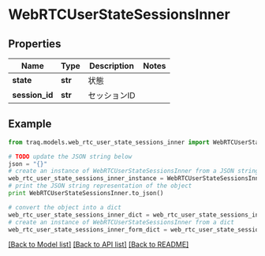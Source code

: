 # WebRTCUserStateSessionsInner


## Properties

Name | Type | Description | Notes
------------ | ------------- | ------------- | -------------
**state** | **str** | 状態 | 
**session_id** | **str** | セッションID | 

## Example

```python
from traq.models.web_rtc_user_state_sessions_inner import WebRTCUserStateSessionsInner

# TODO update the JSON string below
json = "{}"
# create an instance of WebRTCUserStateSessionsInner from a JSON string
web_rtc_user_state_sessions_inner_instance = WebRTCUserStateSessionsInner.from_json(json)
# print the JSON string representation of the object
print WebRTCUserStateSessionsInner.to_json()

# convert the object into a dict
web_rtc_user_state_sessions_inner_dict = web_rtc_user_state_sessions_inner_instance.to_dict()
# create an instance of WebRTCUserStateSessionsInner from a dict
web_rtc_user_state_sessions_inner_form_dict = web_rtc_user_state_sessions_inner.from_dict(web_rtc_user_state_sessions_inner_dict)
```
[[Back to Model list]](../README.md#documentation-for-models) [[Back to API list]](../README.md#documentation-for-api-endpoints) [[Back to README]](../README.md)


